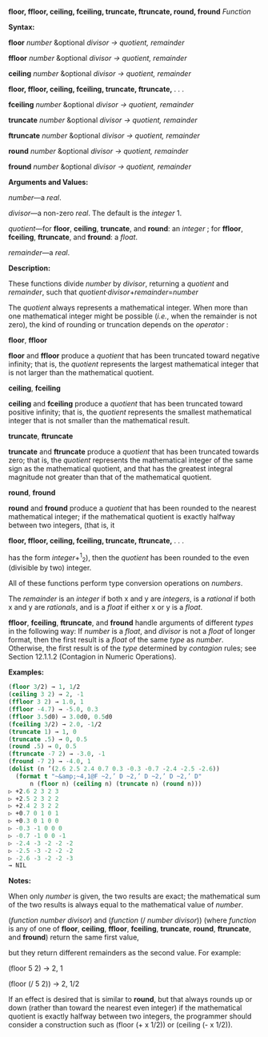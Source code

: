 **floor, ffloor, ceiling, fceiling, truncate, ftruncate, round, fround** *Function* 



**Syntax:** 



**floor** *number* &amp;optional *divisor → quotient, remainder* 



**ffloor** *number* &amp;optional *divisor → quotient, remainder* 



**ceiling** *number* &amp;optional *divisor → quotient, remainder* 







 



 



**floor, ffloor, ceiling, fceiling, truncate, ftruncate,** *. . .* 



**fceiling** *number* &amp;optional *divisor → quotient, remainder* 



**truncate** *number* &amp;optional *divisor → quotient, remainder* 



**ftruncate** *number* &amp;optional *divisor → quotient, remainder* 



**round** *number* &amp;optional *divisor → quotient, remainder* 



**fround** *number* &amp;optional *divisor → quotient, remainder* 



**Arguments and Values:** 



*number*—a *real*. 



*divisor*—a non-zero *real*. The default is the *integer* 1. 



*quotient*—for **floor**, **ceiling**, **truncate**, and **round**: an *integer* ; for **ffloor**, **fceiling**, **ftruncate**, and **fround**: a *float*. 



*remainder*—a *real*. 



**Description:** 



These functions divide *number* by *divisor*, returning a *quotient* and *remainder*, such that *quotient·divisor*+*remainder*=*number* 



The *quotient* always represents a mathematical integer. When more than one mathematical integer might be possible (*i.e.*, when the remainder is not zero), the kind of rounding or truncation depends on the *operator* : 



**floor**, **ffloor** 



**floor** and **ffloor** produce a *quotient* that has been truncated toward negative infinity; that is, the *quotient* represents the largest mathematical integer that is not larger than the mathematical quotient. 



**ceiling**, **fceiling** 



**ceiling** and **fceiling** produce a *quotient* that has been truncated toward positive infinity; that is, the *quotient* represents the smallest mathematical integer that is not smaller than the mathematical result. 



**truncate**, **ftruncate** 



**truncate** and **ftruncate** produce a *quotient* that has been truncated towards zero; that is, the *quotient* represents the mathematical integer of the same sign as the mathematical quotient, and that has the greatest integral magnitude not greater than that of the mathematical quotient. 



**round**, **fround** 



**round** and **fround** produce a *quotient* that has been rounded to the nearest mathematical integer; if the mathematical quotient is exactly halfway between two integers, (that is, it 







 



 



**floor, ffloor, ceiling, fceiling, truncate, ftruncate,** *. . .* 



has the form *integer*+<sup>1</sup><sub>2</sub>), then the *quotient* has been rounded to the even (divisible by two) integer. 



All of these functions perform type conversion operations on *numbers*. 



The *remainder* is an *integer* if both x and y are *integers*, is a *rational* if both x and y are *rationals*, and is a *float* if either x or y is a *float*. 



**ffloor**, **fceiling**, **ftruncate**, and **fround** handle arguments of different *types* in the following way: If *number* is a *float*, and *divisor* is not a *float* of longer format, then the first result is a *float* of the same *type* as *number*. Otherwise, the first result is of the *type* determined by *contagion* rules; see Section 12.1.1.2 (Contagion in Numeric Operations). 



**Examples:**
```lisp
(floor 3/2) → 1, 1/2 
(ceiling 3 2) → 2, -1 
(ffloor 3 2) → 1.0, 1 
(ffloor -4.7) → -5.0, 0.3 
(ffloor 3.5d0) → 3.0d0, 0.5d0 
(fceiling 3/2) → 2.0, -1/2 
(truncate 1) → 1, 0 
(truncate .5) → 0, 0.5 
(round .5) → 0, 0.5 
(ftruncate -7 2) → -3.0, -1 
(fround -7 2) → -4.0, 1 
(dolist (n ’(2.6 2.5 2.4 0.7 0.3 -0.3 -0.7 -2.4 -2.5 -2.6)) 
  (format t "~&amp;~4,1@F ~2,’ D ~2,’ D ~2,’ D ~2,’ D" 
	  n (floor n) (ceiling n) (truncate n) (round n))) 
▷ +2.6 2 3 2 3 
▷ +2.5 2 3 2 2 
▷ +2.4 2 3 2 2 
▷ +0.7 0 1 0 1 
▷ +0.3 0 1 0 0 
▷ -0.3 -1 0 0 0 
▷ -0.7 -1 0 0 -1 
▷ -2.4 -3 -2 -2 -2 
▷ -2.5 -3 -2 -2 -2 
▷ -2.6 -3 -2 -2 -3 
→ NIL 
```
**Notes:** 



When only *number* is given, the two results are exact; the mathematical sum of the two results is always equal to the mathematical value of *number*. 



(*function number divisor*) and (*function* (/ *number divisor*)) (where *function* is any of one of **floor**, **ceiling**, **ffloor**, **fceiling**, **truncate**, **round**, **ftruncate**, and **fround**) return the same first value, 







 



 



but they return different remainders as the second value. For example: 



(floor 5 2) → 2, 1 



(floor (/ 5 2)) → 2, 1/2 



If an effect is desired that is similar to **round**, but that always rounds up or down (rather than toward the nearest even integer) if the mathematical quotient is exactly halfway between two integers, the programmer should consider a construction such as (floor (+ x 1/2)) or (ceiling (- x 1/2)). 



